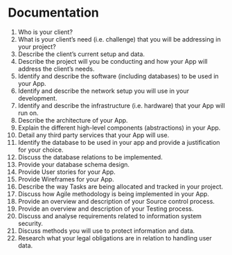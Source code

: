 # Documentation

1. Who is your client?
2. What is your client’s need (i.e. challenge) that you will be addressing in your project?
3. Describe the client’s current setup and data.
4. Describe the project will you be conducting and how your App will address the client’s needs.
5. Identify and describe the software (including databases) to be used in your App.
6. Identify and describe the network setup you will use in your development.
7. Identify and describe the infrastructure (i.e. hardware) that your App will run on.
8. Describe the architecture of your App.
9. Explain the different high-level components (abstractions) in your App.
10. Detail any third party services that your App will use.
11. Identify the database to be used in your app and provide a justification for your choice.
12. Discuss the database relations to be implemented.
13. Provide your database schema design.
14. Provide User stories for your App.
15. Provide Wireframes for your App.
16. Describe the way Tasks are being allocated and tracked in your project.
17. Discuss how Agile methodology is being implemented in your App.
18. Provide an overview and description of your Source control process.
19. Provide an overview and description of your Testing process.
20. Discuss and analyse requirements related to information system security.
21. Discuss methods you will use to protect information and data.
22. Research what your legal obligations are in relation to handling user data.